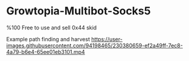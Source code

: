 # Growtopia-Multibot-Socks5
%100 Free to use and sell 0x44 skid

Example path finding and harvest 
https://user-images.githubusercontent.com/94198465/230380659-ef2a49ff-7ec8-4a79-b6e4-65ee01eb3101.mp4
